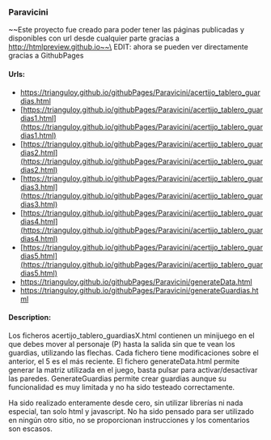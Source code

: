 ### Paravicini

~~Este proyecto fue creado para poder tener las páginas publicadas y disponibles con url desde cualquier parte gracias a http://htmlpreview.github.io~~\
EDIT: ahora se pueden ver directamente gracias a GithubPages


#### Urls:
* [https://trianguloy.github.io/githubPages/Paravicini/acertijo_tablero_guardias.html ](https://trianguloy.github.io/githubPages/Paravicini/acertijo_tablero_guardias.html )
* [https://trianguloy.github.io/githubPages/Paravicini/acertijo_tablero_guardias1.html](https://trianguloy.github.io/githubPages/Paravicini/acertijo_tablero_guardias1.html)
* [https://trianguloy.github.io/githubPages/Paravicini/acertijo_tablero_guardias2.html](https://trianguloy.github.io/githubPages/Paravicini/acertijo_tablero_guardias2.html)
* [https://trianguloy.github.io/githubPages/Paravicini/acertijo_tablero_guardias3.html](https://trianguloy.github.io/githubPages/Paravicini/acertijo_tablero_guardias3.html)
* [https://trianguloy.github.io/githubPages/Paravicini/acertijo_tablero_guardias4.html](https://trianguloy.github.io/githubPages/Paravicini/acertijo_tablero_guardias4.html)
* [https://trianguloy.github.io/githubPages/Paravicini/acertijo_tablero_guardias5.html](https://trianguloy.github.io/githubPages/Paravicini/acertijo_tablero_guardias5.html)
* [https://trianguloy.github.io/githubPages/Paravicini/generateData.html              ](https://trianguloy.github.io/githubPages/Paravicini/generateData.html              )
* [https://trianguloy.github.io/githubPages/Paravicini/generateGuardias.html          ](https://trianguloy.github.io/githubPages/Paravicini/generateGuardias.html          )

#### Description:

Los ficheros acertijo_tablero_guardiasX.html contienen un minijuego en el que debes mover al personaje (P) hasta la salida sin que te vean los guardias, utilizando las flechas.
Cada fichero tiene modificaciones sobre el anterior, el 5 es el más reciente.
El fichero generateData.html permite generar la matriz utilizada en el juego, basta pulsar para activar/desactivar las paredes. GenerateGuardias permite crear guardias aunque su funcionalidad es muy limitada y no ha sido testeado correctamente.

Ha sido realizado enteramente desde cero, sin utilizar librerías ni nada especial, tan solo html y javascript. No ha sido pensado para ser utilizado en ningún otro sitio, no se proporcionan instrucciones y los comentarios son escasos.
